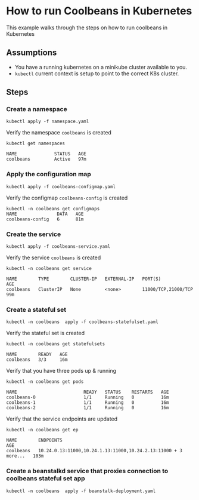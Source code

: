 How to run Coolbeans in Kubernetes
==================================

This example walks through the steps on how to run coolbeans in Kubernetes

Assumptions
-----------

- You have a running kubernetes on a minikube cluster available to you.
- `kubectl` current context is setup to point to the correct K8s cluster.


Steps
-----

### Create a namespace

    kubectl apply -f namespace.yaml


Verify the namespace `coolbeans` is created

    kubectl get namespaces 

    NAME              STATUS   AGE
    coolbeans         Active   97m



### Apply the configuration map

    kubectl apply -f coolbeans-configmap.yaml

Verify the configmap `coolbeans-config` is created

    kubectl -n coolbeans get configmaps
    NAME               DATA   AGE
    coolbeans-config   6      81m


### Create the service 

    kubectl apply -f coolbeans-service.yaml


Verify the service `coolbeans` is created

    kubectl -n coolbeans get service

    NAME        TYPE        CLUSTER-IP   EXTERNAL-IP   PORT(S)               AGE
    coolbeans   ClusterIP   None         <none>        11000/TCP,21000/TCP   99m


### Create a stateful set

    kubectl -n coolbeans  apply -f coolbeans-statefulset.yaml

Verify the stateful set is created

    kubectl -n coolbeans get statefulsets

    NAME        READY   AGE
    coolbeans   3/3     16m


Verify that you have three pods up & running

    kubectl -n coolbeans get pods

    NAME                         READY   STATUS    RESTARTS   AGE
    coolbeans-0                  1/1     Running   0          16m
    coolbeans-1                  1/1     Running   0          16m
    coolbeans-2                  1/1     Running   0          16m

Verify that the service endpoints are updated

    kubectl -n coolbeans get ep

    NAME        ENDPOINTS                                                        AGE
    coolbeans   10.24.0.13:11000,10.24.1.13:11000,10.24.2.13:11000 + 3 more...   103m


### Create a beanstalkd service that proxies connection to coolbeans stateful set app

    kubectl -n coolbeans  apply -f beanstalk-deployment.yaml

    




















